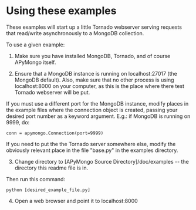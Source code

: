 Using these examples
=====================

These examples will start up a little Tornado webserver serving requests that read/write
asynchronously to a MongoDB collection. 

To use a given example:

1. Make sure you have installed MongoDB, Tornado, and of course APyMongo itself.  

2. Ensure that a MongoDB instance is running on localhost:27017 (the MongoDB default).
Also, make sure that no other process is using localhost:8000 on your computer,
as this is the place where there test Tornado webserver will be put. 

If you must use a different port for the MongoDB instance, modify places in the 
example files where the connection object is created, passing your desired port number 
as a keyword argument.  E.g.: if MongoDB is running on 9999, do:

    conn = apymongo.Connection(port=9999)

If you need to put the the Tornado server somewhere else, modify the obviously
relevant place in the file "base.py" in the examples directory. 

3. Change directory to [APyMongo Source Directory]/doc/examples -- the directory this readme file is in.  

Then run this command:  

    python [desired_example_file.py]

4. Open a web browser and point it to localhost:8000